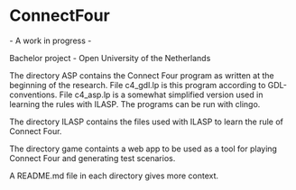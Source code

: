 # ConnectFour
\- A work in progress \-

Bachelor project - Open University of the Netherlands

The directory ASP contains the Connect Four program as written at the beginning of the research. File c4\_gdl.lp is this program according to GDL-conventions. File c4\_asp.lp is a somewhat simplified version used in learning the rules with ILASP. The programs can be run with clingo.

The directory ILASP contains the files used with ILASP to learn the rule of Connect Four. 

The directory game containts a web app to be used as a tool for playing Connect Four and generating test scenarios. 

A README.md file in each directory gives more context.